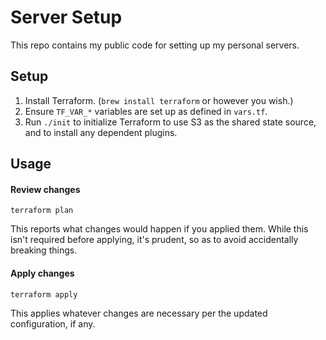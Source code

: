 Server Setup
============

This repo contains my public code for setting up my personal servers.

Setup
-----

1. Install Terraform. (`brew install terraform` or however you wish.)
2. Ensure `TF_VAR_*` variables are set up as defined in `vars.tf`.
3. Run `./init` to initialize Terraform to use S3 as the shared state source, and to install any dependent plugins.

Usage
-----

#### Review changes

```
terraform plan
```

This reports what changes would happen if you applied them. While this isn't required before applying, it's prudent, so as to avoid accidentally breaking things.

#### Apply changes

```
terraform apply
```

This applies whatever changes are necessary per the updated configuration, if any.
